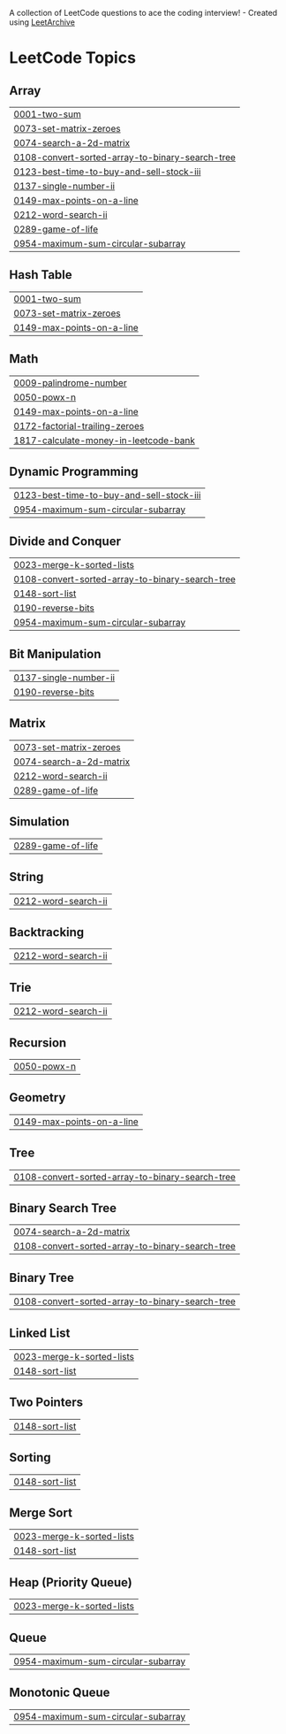 A collection of LeetCode questions to ace the coding interview! - Created using [LeetArchive](https://github.com/anujlunawat/LeetArchive)


<!---LeetCode Topics Start-->
# LeetCode Topics
## Array
|  |
| ------- |
| [0001-two-sum](https://github.com/potsju/leetcode/tree/main/LeetCode/0001-two-sum) |
| [0073-set-matrix-zeroes](https://github.com/potsju/leetcode/tree/main/LeetCode/0073-set-matrix-zeroes) |
| [0074-search-a-2d-matrix](https://github.com/potsju/leetcode/tree/main/LeetCode/0074-search-a-2d-matrix) |
| [0108-convert-sorted-array-to-binary-search-tree](https://github.com/potsju/leetcode/tree/main/LeetCode/0108-convert-sorted-array-to-binary-search-tree) |
| [0123-best-time-to-buy-and-sell-stock-iii](https://github.com/potsju/leetcode/tree/main/LeetCode/0123-best-time-to-buy-and-sell-stock-iii) |
| [0137-single-number-ii](https://github.com/potsju/leetcode/tree/main/LeetCode/0137-single-number-ii) |
| [0149-max-points-on-a-line](https://github.com/potsju/leetcode/tree/main/LeetCode/0149-max-points-on-a-line) |
| [0212-word-search-ii](https://github.com/potsju/leetcode/tree/main/LeetCode/0212-word-search-ii) |
| [0289-game-of-life](https://github.com/potsju/leetcode/tree/main/LeetCode/0289-game-of-life) |
| [0954-maximum-sum-circular-subarray](https://github.com/potsju/leetcode/tree/main/LeetCode/0954-maximum-sum-circular-subarray) |
## Hash Table
|  |
| ------- |
| [0001-two-sum](https://github.com/potsju/leetcode/tree/main/LeetCode/0001-two-sum) |
| [0073-set-matrix-zeroes](https://github.com/potsju/leetcode/tree/main/LeetCode/0073-set-matrix-zeroes) |
| [0149-max-points-on-a-line](https://github.com/potsju/leetcode/tree/main/LeetCode/0149-max-points-on-a-line) |
## Math
|  |
| ------- |
| [0009-palindrome-number](https://github.com/potsju/leetcode/tree/main/LeetCode/0009-palindrome-number) |
| [0050-powx-n](https://github.com/potsju/leetcode/tree/main/LeetCode/0050-powx-n) |
| [0149-max-points-on-a-line](https://github.com/potsju/leetcode/tree/main/LeetCode/0149-max-points-on-a-line) |
| [0172-factorial-trailing-zeroes](https://github.com/potsju/leetcode/tree/main/LeetCode/0172-factorial-trailing-zeroes) |
| [1817-calculate-money-in-leetcode-bank](https://github.com/potsju/leetcode/tree/main/LeetCode/1817-calculate-money-in-leetcode-bank) |
## Dynamic Programming
|  |
| ------- |
| [0123-best-time-to-buy-and-sell-stock-iii](https://github.com/potsju/leetcode/tree/main/LeetCode/0123-best-time-to-buy-and-sell-stock-iii) |
| [0954-maximum-sum-circular-subarray](https://github.com/potsju/leetcode/tree/main/LeetCode/0954-maximum-sum-circular-subarray) |
## Divide and Conquer
|  |
| ------- |
| [0023-merge-k-sorted-lists](https://github.com/potsju/leetcode/tree/main/LeetCode/0023-merge-k-sorted-lists) |
| [0108-convert-sorted-array-to-binary-search-tree](https://github.com/potsju/leetcode/tree/main/LeetCode/0108-convert-sorted-array-to-binary-search-tree) |
| [0148-sort-list](https://github.com/potsju/leetcode/tree/main/LeetCode/0148-sort-list) |
| [0190-reverse-bits](https://github.com/potsju/leetcode/tree/main/LeetCode/0190-reverse-bits) |
| [0954-maximum-sum-circular-subarray](https://github.com/potsju/leetcode/tree/main/LeetCode/0954-maximum-sum-circular-subarray) |
## Bit Manipulation
|  |
| ------- |
| [0137-single-number-ii](https://github.com/potsju/leetcode/tree/main/LeetCode/0137-single-number-ii) |
| [0190-reverse-bits](https://github.com/potsju/leetcode/tree/main/LeetCode/0190-reverse-bits) |
## Matrix
|  |
| ------- |
| [0073-set-matrix-zeroes](https://github.com/potsju/leetcode/tree/main/LeetCode/0073-set-matrix-zeroes) |
| [0074-search-a-2d-matrix](https://github.com/potsju/leetcode/tree/main/LeetCode/0074-search-a-2d-matrix) |
| [0212-word-search-ii](https://github.com/potsju/leetcode/tree/main/LeetCode/0212-word-search-ii) |
| [0289-game-of-life](https://github.com/potsju/leetcode/tree/main/LeetCode/0289-game-of-life) |
## Simulation
|  |
| ------- |
| [0289-game-of-life](https://github.com/potsju/leetcode/tree/main/LeetCode/0289-game-of-life) |
## String
|  |
| ------- |
| [0212-word-search-ii](https://github.com/potsju/leetcode/tree/main/LeetCode/0212-word-search-ii) |
## Backtracking
|  |
| ------- |
| [0212-word-search-ii](https://github.com/potsju/leetcode/tree/main/LeetCode/0212-word-search-ii) |
## Trie
|  |
| ------- |
| [0212-word-search-ii](https://github.com/potsju/leetcode/tree/main/LeetCode/0212-word-search-ii) |
## Recursion
|  |
| ------- |
| [0050-powx-n](https://github.com/potsju/leetcode/tree/main/LeetCode/0050-powx-n) |
## Geometry
|  |
| ------- |
| [0149-max-points-on-a-line](https://github.com/potsju/leetcode/tree/main/LeetCode/0149-max-points-on-a-line) |
## Tree
|  |
| ------- |
| [0108-convert-sorted-array-to-binary-search-tree](https://github.com/potsju/leetcode/tree/main/LeetCode/0108-convert-sorted-array-to-binary-search-tree) |
## Binary Search Tree
|  |
| ------- |
| [0074-search-a-2d-matrix](https://github.com/potsju/leetcode/tree/main/LeetCode/0074-search-a-2d-matrix) |
| [0108-convert-sorted-array-to-binary-search-tree](https://github.com/potsju/leetcode/tree/main/LeetCode/0108-convert-sorted-array-to-binary-search-tree) |
## Binary Tree
|  |
| ------- |
| [0108-convert-sorted-array-to-binary-search-tree](https://github.com/potsju/leetcode/tree/main/LeetCode/0108-convert-sorted-array-to-binary-search-tree) |
## Linked List
|  |
| ------- |
| [0023-merge-k-sorted-lists](https://github.com/potsju/leetcode/tree/main/LeetCode/0023-merge-k-sorted-lists) |
| [0148-sort-list](https://github.com/potsju/leetcode/tree/main/LeetCode/0148-sort-list) |
## Two Pointers
|  |
| ------- |
| [0148-sort-list](https://github.com/potsju/leetcode/tree/main/LeetCode/0148-sort-list) |
## Sorting
|  |
| ------- |
| [0148-sort-list](https://github.com/potsju/leetcode/tree/main/LeetCode/0148-sort-list) |
## Merge Sort
|  |
| ------- |
| [0023-merge-k-sorted-lists](https://github.com/potsju/leetcode/tree/main/LeetCode/0023-merge-k-sorted-lists) |
| [0148-sort-list](https://github.com/potsju/leetcode/tree/main/LeetCode/0148-sort-list) |
## Heap (Priority Queue)
|  |
| ------- |
| [0023-merge-k-sorted-lists](https://github.com/potsju/leetcode/tree/main/LeetCode/0023-merge-k-sorted-lists) |
## Queue
|  |
| ------- |
| [0954-maximum-sum-circular-subarray](https://github.com/potsju/leetcode/tree/main/LeetCode/0954-maximum-sum-circular-subarray) |
## Monotonic Queue
|  |
| ------- |
| [0954-maximum-sum-circular-subarray](https://github.com/potsju/leetcode/tree/main/LeetCode/0954-maximum-sum-circular-subarray) |
<!---LeetCode Topics End-->
